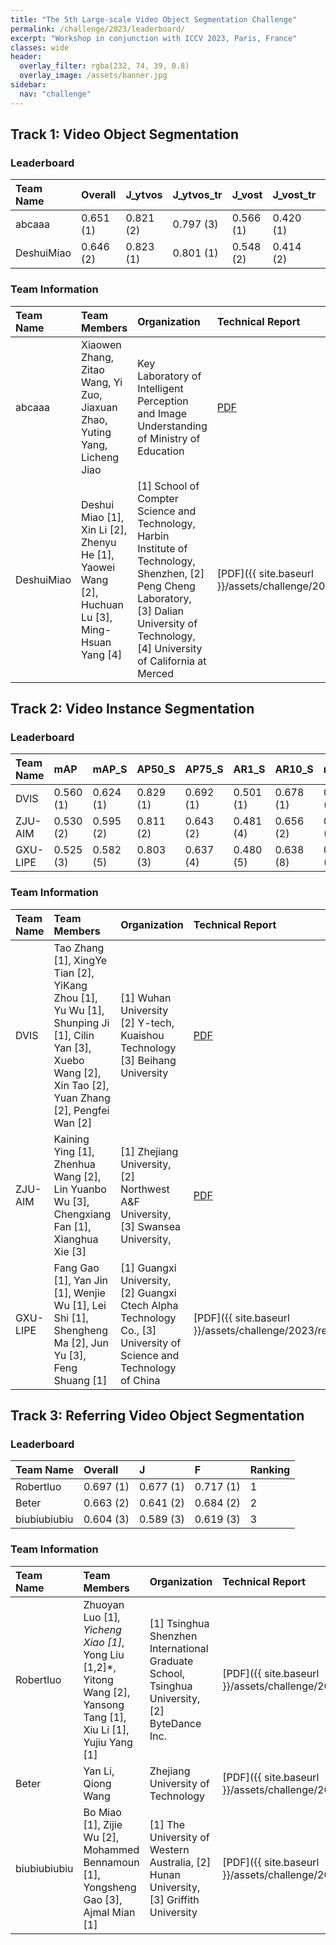 ```yaml
---
title: "The 5th Large-scale Video Object Segmentation Challenge"
permalink: /challenge/2023/leaderboard/
excerpt: "Workshop in conjunction with ICCV 2023, Paris, France"
classes: wide
header:
  overlay_filter: rgba(232, 74, 39, 0.8)
  overlay_image: /assets/banner.jpg
sidebar:
  nav: "challenge"
---
```


## Track 1: Video Object Segmentation
### Leaderboard

| Team Name    | Overall   | J_ytvos    | J_ytvos_tr| J_vost     | J_vost_tr | Ranking |
|:-------------|:----------|:-----------|:----------|:-----------|:----------|:--------|
| abcaaa       | 0.651 (1) | 0.821 (2)  | 0.797 (3) | 0.566 (1)  | 0.420 (1) | 1       |
| DeshuiMiao   | 0.646 (2) | 0.823 (1)  | 0.801 (1) | 0.548 (2)  | 0.414 (2) | 2       |

### Team Information

| Team Name | Team Members | Organization | Technical Report |
|:-|:-|:-|:-|
| abcaaa | Xiaowen Zhang, Zitao Wang, Yi Zuo, Jiaxuan Zhao, Yuting Yang, Licheng Jiao | Key Laboratory of Intelligent Perception and Image Understanding of Ministry of Education | [PDF]() |
| DeshuiMiao | Deshui Miao [1], Xin Li [2], Zhenyu He [1], Yaowei Wang [2], Huchuan Lu [3], Ming-Hsuan Yang [4] | [1] School of Compter Science and Technology, Harbin Institute of Technology, Shenzhen, [2] Peng Cheng Laboratory, [3] Dalian University of Technology, [4] University of California at Merced | [PDF]({{ site.baseurl }}/assets/challenge/2023/reports/VOS_2nd.pdf) |


## Track 2: Video Instance Segmentation
### Leaderboard

| Team Name    | mAP       | mAP_S     | AP50_S    | AP75_S    | AR1_S     | AR10_S    | mAP_L     | AP50_L    | AP75_L    | AR1_L     | AR10_L    | Ranking |
|:-------------|:----------|:----------|:----------|:----------|:----------|:----------|:----------|:----------|:----------|:----------|:----------|--------|
| DVIS | 0.560 (1) |	0.624 (1) |	0.829 (1) |	0.692 (1) |	0.501 (1) |	0.678 (1) |	0.497 (1) |	0.712 (1) |	0.518 (1) |	0.370 (5) |	0.548 (1) | 1 |
| ZJU-AIM | 0.530 (2) | 0.595 (2) | 0.811 (2) | 0.643 (2) | 0.481 (4) | 0.656 (2) | 0.464 (3) | 0.710 (2) | 0.475 (6) | 0.365 (6) | 0.526 (4) | 2 |
| GXU-LIPE | 0.525 (3) |	0.582 (5) |	0.803 (3) |	0.637 (4) |	0.480 (5) |	0.638 (8) |	0.467 (2) |	0.682 (4) |	0.489 (3) |	0.382 (3) |	0.537 (2) | 3 |

### Team Information

| Team Name | Team Members | Organization | Technical Report |
|:-|:-|:-|:-|
| DVIS | Tao Zhang [1], XingYe Tian [2], YiKang Zhou [1], Yu Wu [1], Shunping Ji [1], Cilin Yan [3], Xuebo Wang [2], Xin Tao [2], Yuan Zhang [2], Pengfei Wan [2] | [1] Wuhan University [2] Y-tech, Kuaishou Technology [3] Beihang University | [PDF](https://arxiv.org/abs/2308.14392) |
| ZJU-AIM | Kaining Ying [1], Zhenhua Wang [2], Lin Yuanbo Wu [3], Chengxiang Fan [1], Xianghua Xie [3] | [1] Zhejiang University, [2] Northwest A&F University, [3] Swansea University,  | [PDF]() |
| GXU-LIPE | Fang Gao [1], Yan Jin [1], Wenjie Wu [1], Lei Shi [1], Shengheng Ma [2], Jun Yu [3], Feng Shuang [1] | [1] Guangxi University, [2] Guangxi Ctech Alpha Technology Co., [3] University of Science and Technology of China | [PDF]({{ site.baseurl }}/assets/challenge/2023/reports/VIS_3rd.pdf) |



## Track 3: Referring Video Object Segmentation
### Leaderboard

| Team Name    | Overall   | J         | F         | Ranking |
|:-------------|:----------|:----------|:----------|--------|
| Robertluo       | 0.697 (1) | 0.677 (1) | 0.717 (1) | 1 |
| Beter     | 0.663 (2) | 0.641 (2) | 0.684     (2) | 2 |
| biubiubiubiu         | 0.604 (3) | 0.589 (3) | 0.619 (3) | 3 |

### Team Information

| Team Name | Team Members | Organization | Technical Report |
|:-|:-|:-|:-|
| Robertluo | Zhuoyan Luo [1]*, Yicheng Xiao [1]*, Yong Liu [1,2]*, Yitong Wang [2], Yansong Tang [1], Xiu Li [1], Yujiu Yang [1] | [1] Tsinghua Shenzhen International Graduate School, Tsinghua University, [2] ByteDance Inc. | [PDF]({{ site.baseurl }}/assets/challenge/2023/reports/RVOS_1st.pdf) |
| Beter | Yan Li, Qiong Wang | Zhejiang University of Technology  | [PDF]({{ site.baseurl }}/assets/challenge/2023/reports/RVOS_2nd.pdf) |
| biubiubiubiu | Bo Miao [1], Zijie Wu [2], Mohammed Bennamoun [1], Yongsheng Gao [3], Ajmal Mian [1] | [1] The University of Western Australia, [2] Hunan University, [3] Griffith University | [PDF]({{ site.baseurl }}/assets/challenge/2023/reports/RVOS_3rd.pdf) |
